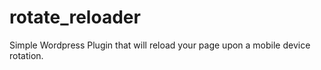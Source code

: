 # rotate_reloader
Simple Wordpress Plugin that will reload your page upon a mobile device rotation.
